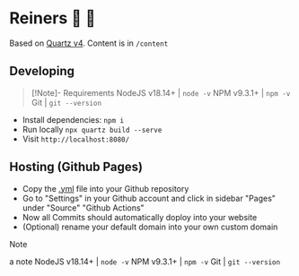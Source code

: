 # Reiners 🥈 🧠

Based on [Quartz v4](https://quartz.jzhao.xyz). Content is in `/content`

## Developing

>[!Note]- Requirements
> NodeJS v18.14+ | `node -v`
> NPM v9.3.1+ | `npm -v`
> Git | `git --version`

- Install dependencies: ```npm i```
- Run locally `npx quartz build --serve`
- Visit `http://localhost:8080/`

## Hosting (Github Pages)

- Copy the [.yml](https://quartz.jzhao.xyz/hosting#github-pages) file into your Github repository
- Go to "Settings" in your Github account and click in sidebar "Pages" under "Source" "Github Actions"
- Now all Commits should automatically doploy into your website
- (Optional) rename your default domain into your own custom domain  


>[!NOTE]
> a note
> NodeJS v18.14+ | `node -v`
> NPM v9.3.1+ | `npm -v`
> Git | `git --version`